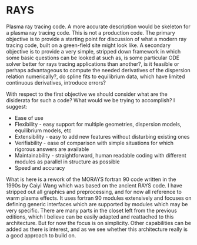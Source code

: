 # RAYS
Plasma ray tracing code.  A more accurate description would be skeleton for a plasma ray
tracing code.  This is not a production code.  The primary objective is to provide a starting
point for discussion of what a modern ray tracing code, built on a green-field site might
look like.  A secondary objective is to provide a very simple, stripped down framework in
which some basic questions can be looked at such as, is some particular ODE solver better for
rays tracing applications than another?, is it feasible or perhaps advantageous to compute
the needed derivatives of the dispersion relation numerically?, do spline fits to equilibrium
data, which have limited continuous derivatives, introduce errors?

With respect to the first objective we should consider what are the disiderata for such a 
code?  What would we be trying to accomplish?  I suggest:

* Ease of use
* Flexibility - easy support for multiple geometries, dispersion models, equilibrium models, etc
* Extensibility - easy to add new features without disturbing existing ones
* Verifiability - ease of comparison with simple situations for which rigorous answers are available
* Maintainability - straightforward, human readable coding with different modules as parallel in structure as possible
* Speed and accuracy

What is here is a rework of the MORAYS fortran 90 code written in the 1990s by Caiyi Wang
which was based on the ancient RAYS code.  I have stripped out all graphics and 
preprocessing, and for now all reference to warm plasma effects.  It uses fortran 90 modules
extensively and focuses on defining generic interfaces which are supported by modules which
may be very specific.  There are many parts in the closet left from the previous editions,
which I believe can be easily adapted and reattached to this architecture.  But for now
the focus is on simplicity.  Other capabilities can be added as there is interest, and as we
see whether this architecture really is a good approach to build on.


